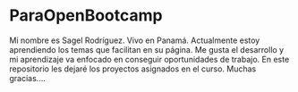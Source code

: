 # ParaOpenBootcamp
Mi nombre es Sagel Rodríguez.
Vivo en Panamá.
Actualmente estoy aprendiendo los temas que facilitan en su página.
Me gusta el desarrollo y mi aprendizaje va enfocado en conseguir oportunidades de trabajo.
En este repositorio les dejaré los proyectos asignados en el curso.
Muchas gracias....
